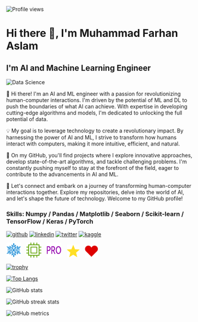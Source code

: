 ![Profile views](https://gpvc.arturio.dev/1MuhammadFarhanAslam)

# Hi there 👋, I'm Muhammad Farhan Aslam
## I'm AI and Machine Learning Engineer
![Data Science](https://github.com/1MuhammadFarhanAslam/1MuhammadFarhanAslam/assets/59208164/b3f701de-9c64-4e41-8b4c-50f971bb4aa3)

👋 Hi there! I'm an AI and ML engineer with a passion for revolutionizing human-computer interactions. I'm driven by the potential of ML and DL to push the boundaries of what AI can achieve. With expertise in developing cutting-edge algorithms and models, I'm dedicated to unlocking the full potential of data.

💡 My goal is to leverage technology to create a revolutionary impact. By harnessing the power of AI and ML, I strive to transform how humans interact with computers, making it more intuitive, efficient, and natural.

🚀 On my GitHub, you'll find projects where I explore innovative approaches, develop state-of-the-art algorithms, and tackle challenging problems. I'm constantly pushing myself to stay at the forefront of the field, eager to contribute to the advancements in AI and ML.

🌟 Let's connect and embark on a journey of transforming human-computer interactions together. Explore my repositories, delve into the world of AI, and let's shape the future of technology. Welcome to my GitHub profile!

### Skills: Numpy / Pandas / Matplotlib / Seaborn / Scikit-learn / TensorFlow / Keras / PyTorch

[<img src='https://cdn.jsdelivr.net/npm/simple-icons@3.0.1/icons/github.svg' alt='github' height='40'>](https://github.com/1MuhammadFarhanAslam) [<img src='https://cdn.jsdelivr.net/npm/simple-icons@3.0.1/icons/linkedin.svg' alt='linkedin' height='40'>](https://www.linkedin.com/in/muhammad-farhan-aslam/) [<img src='https://cdn.jsdelivr.net/npm/simple-icons@3.0.1/icons/twitter.svg' alt='twitter' height='40'>](https://twitter.com/ImMFarhanAslam) [<img src='https://cdn.jsdelivr.net/npm/simple-icons@3.0.1/icons/kaggle.svg' alt='kaggle' height='40'>](https://www.kaggle.com/farhanmehar)

<a href='https://archiveprogram.github.com/'><img src='https://raw.githubusercontent.com/acervenky/animated-github-badges/master/assets/acbadge.gif' width='40' height='40'></a> <a href='https://docs.github.com/en/developers'><img src='https://raw.githubusercontent.com/acervenky/animated-github-badges/master/assets/devbadge.gif' width='40' height='40'></a> <a href='https://github.com/pricing'><img src='https://raw.githubusercontent.com/acervenky/animated-github-badges/master/assets/pro.gif' width='40' height='40'></a> <a href='https://stars.github.com/'><img src='https://raw.githubusercontent.com/acervenky/animated-github-badges/master/assets/starbadge.gif' width='35' height='35'></a> <a href='https://docs.github.com/en/github/supporting-the-open-source-community-with-github-sponsors'><img src='https://raw.githubusercontent.com/acervenky/animated-github-badges/master/assets/sponsorbadge.gif' width='35' height='35'></a>

[![trophy](https://github-profile-trophy.vercel.app/?username=1MuhammadFarhanAslam)](https://github.com/ryo-ma/github-profile-trophy)

[![Top Langs](https://github-readme-stats.vercel.app/api/top-langs/?username=1MuhammadFarhanAslam)](https://github.com/anuraghazra/github-readme-stats)

![GitHub stats](https://github-readme-stats.vercel.app/api?username=&show_icons=true&count_private=true)  

![GitHub streak stats](https://streak-stats.demolab.com/?user=1MuhammadFarhanAslam)  

![GitHub metrics](https://metrics.lecoq.io/1MuhammadFarhanAslam)

<!--
**1MuhammadFarhanAslam/1MuhammadFarhanAslam** is a ✨ _special_ ✨ repository because its `README.md` (this file) appears on your GitHub profile.

Here are some ideas to get you started:

- 🔭 I’m currently working on ...
- 🌱 I’m currently learning ...
- 👯 I’m looking to collaborate on ...
- 🤔 I’m looking for help with ...
- 💬 Ask me about ...
- 📫 How to reach me: ...
- 😄 Pronouns: ...
- ⚡ Fun fact: ...
-->
